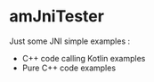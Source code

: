 # amJniTester

Just some JNI simple examples :
- C++ code calling Kotlin examples
- Pure C++ code examples
